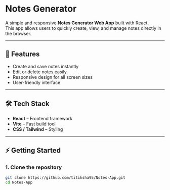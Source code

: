 # Notes Generator

A simple and responsive **Notes Generator Web App** built with React.  
This app allows users to quickly create, view, and manage notes directly in the browser.

---

## 🚀 Features
- Create and save notes instantly  
- Edit or delete notes easily  
- Responsive design for all screen sizes  
- User-friendly interface  

---

## 🛠️ Tech Stack
- **React** – Frontend framework  
- **Vite** – Fast build tool  
- **CSS / Tailwind** – Styling  

---

## ⚡ Getting Started

### 1. Clone the repository
```bash
git clone https://github.com/titiksha95/Notes-App.git
cd Notes-App

